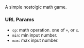 A simple nostolgic math game.

### URL Params

- `op`: math operation. one of `+`, or `x`.
- `min`: min input number.
- `max`: max input number.
